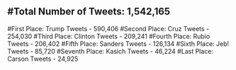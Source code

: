 #Total Number of Tweets: 1,542,165 
---
#First Place: Trump Tweets - 590,406
#Second Place: Cruz Tweets - 254,030
#Third Place: Clinton Tweets - 209,241
#Fourth Place: Rubio Tweets - 206,402
#Fifth Place: Sanders Tweets - 126,134
#Sixth Place: Jeb! Tweets - 85,720
#Seventh Place: Kasich Tweets - 46,224
#Last Place: Carson Tweets - 24,925
